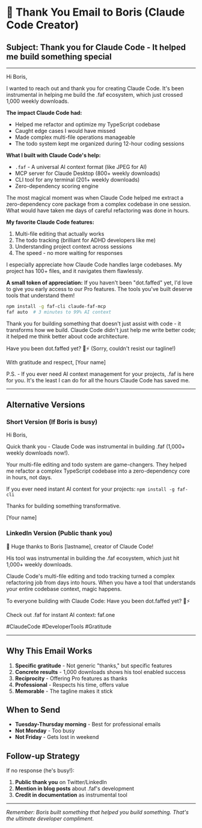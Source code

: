 # 📧 Thank You Email to Boris (Claude Code Creator)

## Subject: Thank you for Claude Code - It helped me build something special

---

Hi Boris,

I wanted to reach out and thank you for creating Claude Code. It's been instrumental in helping me build the .faf ecosystem, which just crossed 1,000 weekly downloads.

**The impact Claude Code had:**
- Helped me refactor and optimize my TypeScript codebase
- Caught edge cases I would have missed
- Made complex multi-file operations manageable
- The todo system kept me organized during 12-hour coding sessions

**What I built with Claude Code's help:**
- `.faf` - A universal AI context format (like JPEG for AI)
- MCP server for Claude Desktop (800+ weekly downloads)
- CLI tool for any terminal (201+ weekly downloads)
- Zero-dependency scoring engine

The most magical moment was when Claude Code helped me extract a zero-dependency core package from a complex codebase in one session. What would have taken me days of careful refactoring was done in hours.

**My favorite Claude Code features:**
1. Multi-file editing that actually works
2. The todo tracking (brilliant for ADHD developers like me)
3. Understanding project context across sessions
4. The speed - no more waiting for responses

I especially appreciate how Claude Code handles large codebases. My project has 100+ files, and it navigates them flawlessly.

**A small token of appreciation:**
If you haven't been "dot.faffed" yet, I'd love to give you early access to our Pro features. The tools you've built deserve tools that understand them!

```bash
npm install -g faf-cli claude-faf-mcp
faf auto  # 3 minutes to 99% AI context
```

Thank you for building something that doesn't just assist with code - it transforms how we build. Claude Code didn't just help me write better code; it helped me think better about code architecture.

Have you been dot.faffed yet? 🧡⚡️
(Sorry, couldn't resist our tagline!)

With gratitude and respect,
[Your name]

P.S. - If you ever need AI context management for your projects, .faf is here for you. It's the least I can do for all the hours Claude Code has saved me.

---

## Alternative Versions

### Short Version (If Boris is busy)

Hi Boris,

Quick thank you - Claude Code was instrumental in building .faf (1,000+ weekly downloads now!).

Your multi-file editing and todo system are game-changers. They helped me refactor a complex TypeScript codebase into a zero-dependency core in hours, not days.

If you ever need instant AI context for your projects: `npm install -g faf-cli`

Thanks for building something transformative.

[Your name]

### LinkedIn Version (Public thank you)

🙏 Huge thanks to Boris [lastname], creator of Claude Code!

His tool was instrumental in building the .faf ecosystem, which just hit 1,000+ weekly downloads.

Claude Code's multi-file editing and todo tracking turned a complex refactoring job from days into hours. When you have a tool that understands your entire codebase context, magic happens.

To everyone building with Claude Code: Have you been dot.faffed yet? 🧡⚡️

Check out .faf for instant AI context: faf.one

#ClaudeCode #DeveloperTools #Gratitude

---

## Why This Email Works

1. **Specific gratitude** - Not generic "thanks," but specific features
2. **Concrete results** - 1,000 downloads shows his tool enabled success
3. **Reciprocity** - Offering Pro features as thanks
4. **Professional** - Respects his time, offers value
5. **Memorable** - The tagline makes it stick

## When to Send

- **Tuesday-Thursday morning** - Best for professional emails
- **Not Monday** - Too busy
- **Not Friday** - Gets lost in weekend

## Follow-up Strategy

If no response (he's busy!):
1. **Public thank you** on Twitter/LinkedIn
2. **Mention in blog posts** about .faf's development
3. **Credit in documentation** as instrumental tool

---

*Remember: Boris built something that helped you build something. That's the ultimate developer compliment.*